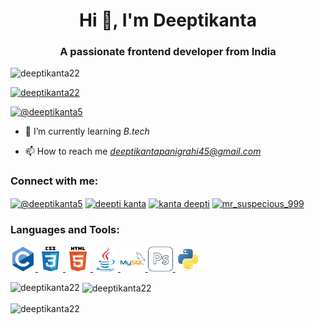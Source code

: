 <h1 align="center">Hi 👋, I'm Deeptikanta</h1>
<h3 align="center">A passionate frontend developer from India</h3>

<p align="left"> <img src="https://komarev.com/ghpvc/?username=deeptikanta22&label=Profile%20views&color=0e75b6&style=flat" alt="deeptikanta22" /> </p>

<p align="left"> <a href="https://github.com/ryo-ma/github-profile-trophy"><img src="https://github-profile-trophy.vercel.app/?username=deeptikanta22" alt="deeptikanta22" /></a> </p>

<p align="left"> <a href="https://twitter.com/@deeptikanta5" target="blank"><img src="https://img.shields.io/twitter/follow/@deeptikanta5?logo=twitter&style=for-the-badge" alt="@deeptikanta5" /></a> </p>

- 🌱 I’m currently learning *B.tech*

- 📫 How to reach me *deeptikantapanigrahi45@gmail.com*

<h3 align="left">Connect with me:</h3>
<p align="left">
<a href="https://twitter.com/@deeptikanta5" target="blank"><img align="center" src="https://raw.githubusercontent.com/rahuldkjain/github-profile-readme-generator/master/src/images/icons/Social/twitter.svg" alt="@deeptikanta5" height="30" width="40" /></a>
<a href="https://linkedin.com/in/deepti kanta" target="blank"><img align="center" src="https://raw.githubusercontent.com/rahuldkjain/github-profile-readme-generator/master/src/images/icons/Social/linked-in-alt.svg" alt="deepti kanta" height="30" width="40" /></a>
<a href="https://fb.com/kanta deepti" target="blank"><img align="center" src="https://raw.githubusercontent.com/rahuldkjain/github-profile-readme-generator/master/src/images/icons/Social/facebook.svg" alt="kanta deepti" height="30" width="40" /></a>
<a href="https://instagram.com/mr_suspecious_999" target="blank"><img align="center" src="https://raw.githubusercontent.com/rahuldkjain/github-profile-readme-generator/master/src/images/icons/Social/instagram.svg" alt="mr_suspecious_999" height="30" width="40" /></a>
</p>

<h3 align="left">Languages and Tools:</h3>
<p align="left"> <a href="https://www.cprogramming.com/" target="_blank" rel="noreferrer"> <img src="https://raw.githubusercontent.com/devicons/devicon/master/icons/c/c-original.svg" alt="c" width="40" height="40"/> </a> <a href="https://www.w3schools.com/css/" target="_blank" rel="noreferrer"> <img src="https://raw.githubusercontent.com/devicons/devicon/master/icons/css3/css3-original-wordmark.svg" alt="css3" width="40" height="40"/> </a> <a href="https://www.w3.org/html/" target="_blank" rel="noreferrer"> <img src="https://raw.githubusercontent.com/devicons/devicon/master/icons/html5/html5-original-wordmark.svg" alt="html5" width="40" height="40"/> </a> <a href="https://www.java.com" target="_blank" rel="noreferrer"> <img src="https://raw.githubusercontent.com/devicons/devicon/master/icons/java/java-original.svg" alt="java" width="40" height="40"/> </a> <a href="https://www.mysql.com/" target="_blank" rel="noreferrer"> <img src="https://raw.githubusercontent.com/devicons/devicon/master/icons/mysql/mysql-original-wordmark.svg" alt="mysql" width="40" height="40"/> </a> <a href="https://www.photoshop.com/en" target="_blank" rel="noreferrer"> <img src="https://raw.githubusercontent.com/devicons/devicon/master/icons/photoshop/photoshop-line.svg" alt="photoshop" width="40" height="40"/> </a> <a href="https://www.python.org" target="_blank" rel="noreferrer"> <img src="https://raw.githubusercontent.com/devicons/devicon/master/icons/python/python-original.svg" alt="python" width="40" height="40"/> </a> </p>

<p><img align="left" src="https://github-readme-stats.vercel.app/api/top-langs?username=deeptikanta22&show_icons=true&locale=en&layout=compact" alt="deeptikanta22" /></p>

<p>&nbsp;<img align="center" src="https://github-readme-stats.vercel.app/api?username=deeptikanta22&show_icons=true&locale=en" alt="deeptikanta22" /></p>

<p><img align="center" src="https://github-readme-streak-stats.herokuapp.com/?user=deeptikanta22&" alt="deeptikanta22" /></p>
